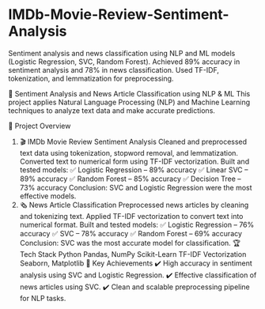 # IMDb-Movie-Review-Sentiment-Analysis
Sentiment analysis and news classification using NLP and ML models (Logistic Regression, SVC, Random Forest). Achieved 89% accuracy in sentiment analysis and 78% in news classification. Used TF-IDF, tokenization, and lemmatization for preprocessing.

🧠 Sentiment Analysis and News Article Classification using NLP & ML
This project applies Natural Language Processing (NLP) and Machine Learning techniques to analyze text data and make accurate predictions.

📂 Project Overview
1. 🎬 IMDb Movie Review Sentiment Analysis
Cleaned and preprocessed text data using tokenization, stopword removal, and lemmatization.
Converted text to numerical form using TF-IDF vectorization.
Built and tested models:
✅ Logistic Regression – 89% accuracy
✅ Linear SVC – 89% accuracy
✅ Random Forest – 85% accuracy
✅ Decision Tree – 73% accuracy
Conclusion: SVC and Logistic Regression were the most effective models.
2. 🗞️ News Article Classification
Preprocessed news articles by cleaning and tokenizing text.
Applied TF-IDF vectorization to convert text into numerical format.
Built and tested models:
✅ Logistic Regression – 76% accuracy
✅ SVC – 78% accuracy
✅ Random Forest – 69% accuracy
Conclusion: SVC was the most accurate model for classification.
🏆 Tech Stack
Python
Pandas, NumPy
Scikit-Learn
TF-IDF Vectorization
Seaborn, Matplotlib
🚀 Key Achievements
✔️ High accuracy in sentiment analysis using SVC and Logistic Regression.
✔️ Effective classification of news articles using SVC.
✔️ Clean and scalable preprocessing pipeline for NLP tasks.
